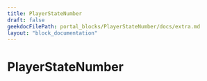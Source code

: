 ```yaml
---
title: PlayerStateNumber
draft: false
geekdocFilePath: portal_blocks/PlayerStateNumber/docs/extra.md
layout: "block_documentation"
---
```

# PlayerStateNumber